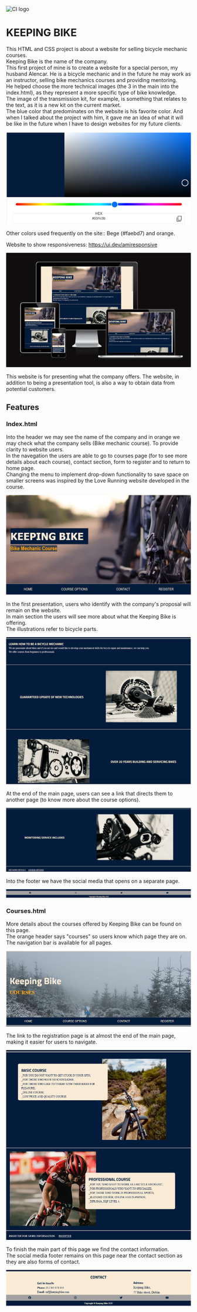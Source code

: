 ![CI logo](https://codeinstitute.s3.amazonaws.com/fullstack/ci_logo_small.png)

# KEEPING BIKE

This HTML and CSS project is about a website for selling bicycle mechanic courses.  
Keeping Bike is the name of the company.  
This first project of mine is to create a website for a special person, my husband Alencar. He is a bicycle mechanic and in the future he may work as an instructor, selling bike mechanics courses and providing mentoring.  
He helped choose the more technical images (the 3 in the main into the index.html), as they represent a more specific type of bike knowledge.  
The image of the transmission kit, for example, is something that relates to the text, as it is a new kit on the current market.  
The blue color that predominates on the website is his favorite color. And when I talked about the project with him, it gave me an idea of ​​what it will be like in the future when I have to design websites for my future clients.  

![bluedarkcolor](doc/screenshots/screenshot00.png)  

Other colors used frequently on the site:: Bege (#faebd7) and orange.  

Website to show responsiveness: https://ui.dev/amiresponsive  

![Amiresponsivesite](doc/screenshots/screenshot01.png)  

This website is for presenting what the company offers. The website, in addition to being a presentation tool, is also a way to obtain data from potential customers.  

## Features  

### Index.html  

Into the header we may see the name of the company and in orange we may check what the company sells (Bike mechanic course). To provide clarity to website users.  
In the navegation the users are able to go to courses page (for to see more details about each course), contact section, form to register and to return to home page.  
Changing the menu to implement drop-down functionality to save space on smaller screens was inspired by the Love Running website developed in the course.  

![Header](doc/screenshots/screenshot02.png)  

In the first presentation, users who identify with the company's proposal will remain on the website.  
In main section the users will see more about what the Keeping Bike is offering.  
The illustrations refer to bicycle parts.  

![Main](assets/images/Screenshot%202025-01-10%20154254.png)  

At the end of the main page, users can see a link that directs them to another page (to know more about the course options).  

![MainContinued](assets/images/Screenshot%202025-01-10%20154648.png)  

Into the footer we have the social media that opens on a separate page.  

![Footer](assets/images/Screenshot%202025-01-10%20155755.png)  

### Courses.html  

More details about the courses offered by Keeping Bike can be found on this page.  
The orange header says "courses" so users know which page they are on.  
The navigation bar is available for all pages.  

![CourseHeader](assets/images/Screenshot%202025-01-10%20160516.png)  

The link to the registration page is at almost the end of the main page, making it easier for users to navigate.  

![CourseMain](assets/images/Screenshot%202025-01-10%20160548.png)  

To finish the main part of this page we find the contact information.  
The social media footer remains on this page near the contact section as they are also forms of contact.  

![CourseMainFooter](assets/images/Screenshot%202025-01-10%20163810.png)  

